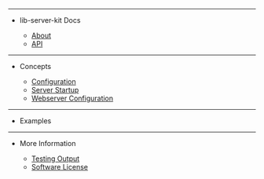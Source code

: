 <!-- _sidebar.md -->

<hr>

- lib-server-kit Docs

	- [About](external/readme.md)
	- [API](api/api.md)

<hr>

- Concepts

	- [Configuration](guides/Configuration.md)
	- [Server Startup](guides/ServerStartup.md)
	- [Webserver Configuration](guides/Webserver-Configuration.md)

<hr>

- Examples


<hr>

- More Information

	- [Testing Output](external/testing-output.md)
	- [Software License](external/license.md)
